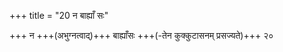 +++
title = "20 न बाह्याँ सः"

+++
न +++(अभुग्नत्वाद्)+++ बाह्याँसः +++(-तेन कुक्कुटासनम् प्रसज्यते)+++ २०